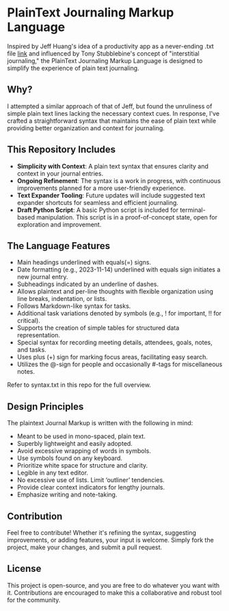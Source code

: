 # PlainText Journaling Markup Language

Inspired by Jeff Huang's idea of a productivity app as a never-ending .txt file [link](https://jeffhuang.com/productivity_text_file/) and influenced by Tony Stubblebine's concept of "interstitial journaling," the PlainText Journaling Markup Language is designed to simplify the experience of plain text journaling.

## Why?
I attempted a similar approach of that of Jeff, but found the unruliness of simple plain text lines lacking the necessary context cues. In response, I've crafted a straightforward syntax that maintains the ease of plain text while providing better organization and context for journaling.

## This Repository Includes
- **Simplicity with Context**: A plain text syntax that ensures clarity and context in your journal entries.
- **Ongoing Refinement**: The syntax is a work in progress, with continuous improvements planned for a more user-friendly experience.
- **Text Expander Tooling**: Future updates will include suggested text expander shortcuts for seamless and efficient journaling.
- **Draft Python Script**: A basic Python script is included for terminal-based manipulation. This script is in a proof-of-concept state, open for exploration and improvement.

## The Language Features
- Main headings underlined with equals(=) signs.
- Date formatting (e.g., 2023-11-14) underlined with equals sign initiates a new journal entry.
- Subheadings indicated by an underline of dashes.
- Allows plaintext and per-line thoughts with flexible organization using line breaks, indentation, or lists.
- Follows Markdown-like syntax for tasks.
- Additional task variations denoted by symbols (e.g., ! for important, !! for critical).
- Supports the creation of simple tables for structured data representation.
- Special syntax for recording meeting details, attendees, goals, notes, and tasks.
- Uses plus (+) sign for marking focus areas, facilitating easy search.
- Utilizes the @-sign for people and occasionally #-tags for miscellaneous notes.

Refer to syntax.txt in this repo for the full overview.

## Design Principles
The plaintext Journal Markup is written with the following in mind:

- Meant to be used in mono-spaced, plain text.
- Superbly lightweight and easily adopted.
- Avoid excessive wrapping of words in symbols. 
- Use symbols found on any keyboard.
- Prioritize white space for structure and clarity.
- Legible in any text editor.
- No excessive use of lists. Limit ‘outliner’ tendencies.
- Provide clear context indicators for lengthy journals.
- Emphasize writing and note-taking.

## Contribution
Feel free to contribute! Whether it's refining the syntax, suggesting improvements, or adding features, your input is welcome. Simply fork the project, make your changes, and submit a pull request.

## License
This project is open-source, and you are free to do whatever you want with it. Contributions are encouraged to make this a collaborative and robust tool for the community.
